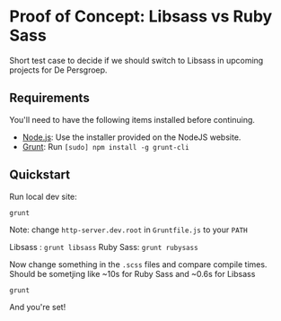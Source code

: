 # Proof of Concept: Libsass vs Ruby Sass

Short test case to decide if we should switch to Libsass in upcoming projects for De Persgroep.

## Requirements

You'll need to have the following items installed before continuing.

  * [Node.js](http://nodejs.org): Use the installer provided on the NodeJS website.
  * [Grunt](http://gruntjs.com/): Run `[sudo] npm install -g grunt-cli`

## Quickstart

Run local dev site:
```bash
grunt
```
Note: change `http-server.dev.root` in `Gruntfile.js` to your `PATH`

Libsass : `grunt libsass`
Ruby Sass: `grunt rubysass`

Now change something in the `.scss` files and compare compile times.
Should be sometjing like ~10s for Ruby Sass and ~0.6s for Libsass

`grunt`

And you're set!

